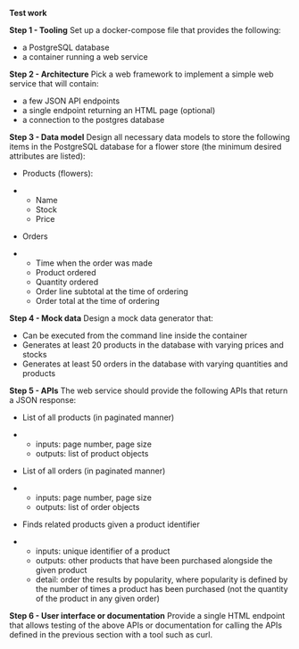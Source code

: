 **Test work**

**Step 1 - Tooling**
Set up a docker-compose file that provides the following:

- a PostgreSQL database
- a container running a web service

**Step 2 - Architecture**
Pick a web framework to implement a simple web service that will contain:

- a few JSON API endpoints
- a single endpoint returning an HTML page (optional)
- a connection to the postgres database

**Step 3 - Data model**
Design all necessary data models to store the following items in the PostgreSQL database for a flower store (the minimum desired attributes are listed):

- Products (flowers):

- - Name
  - Stock
  - Price

- Orders

- - Time when the order was made
  - Product ordered
  - Quantity ordered
  - Order line subtotal at the time of ordering
  - Order total at the time of ordering

**Step 4 - Mock data**
Design a mock data generator that:

- Can be executed from the command line inside the container
- Generates at least 20 products in the database with varying prices and stocks
- Generates at least 50 orders in the database with varying quantities and products

**Step 5 - APIs**
The web service should provide the following APIs that return a JSON response:

- List of all products (in paginated manner)

- - inputs: page number, page size
  - outputs: list of product objects

- List of all orders (in paginated manner)

- - inputs: page number, page size
  - outputs: list of order objects

- Finds related products given a product identifier

- - inputs: unique identifier of a product
  - outputs: other products that have been purchased alongside the given product
  - detail: order the results by popularity, where popularity is defined by the number of times a product has been purchased (not the quantity of the product in any given order)

**Step 6 - User interface or documentation**
Provide a single HTML endpoint that allows testing of the above APIs or documentation for calling the APIs defined in the previous section with a tool such as curl.

